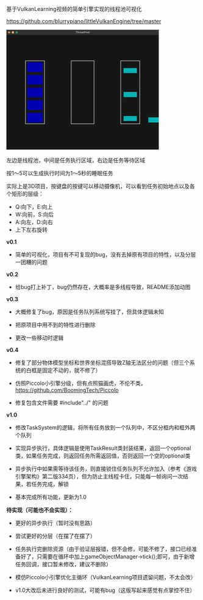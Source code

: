 基于VulkanLearning视频的简单引擎实现的线程池可视化

https://github.com/blurrypiano/littleVulkanEngine/tree/master

![ThreadPool.gif](image/ThreadPool.gif)

左边是线程池，中间是任务执行区域，右边是任务等待区域

按1～5可以生成执行时间为1～5秒的睡眠任务

实际上是3D项目，按键盘的按键可以移动摄像机，可以看到任务初始地点以及各个矩形的层级：


+ Q:向下，E:向上
+ W:向前，S:向后
+ A:向左，D:向右
+ 上下左右旋转

**v0.1**

+ 简单的可视化，项目有不可复现的bug，没有去掉原有项目的特性，以及分层一团糟的问题

**v0.2**

+ 给bug打上补丁，bug仍然存在，大概率是多线程导致，README添加动图

**v0.3**

+ 大概修复了bug，原因是任务队列系统写挂了，但具体逻辑未知

+ 把原项目中用不到的特性进行删除

+ 更改一些移动时逻辑

**v0.4**

+ 修复了部分物体模型坐标和世界坐标混搭导致Z轴无法区分的问题（但三个系统的白框是固定不动的，就不修了）

+ 仿照Piccolo小引擎分级，但有点照猫画虎，不伦不类，https://github.com/BoomingTech/Piccolo

+ 修复包含文件需要 #include"../" 的问题

**v1.0**

+ 修改TaskSystem的逻辑，将所有任务放到一个队列中，不区分框内和框外两个队列

+ 实现异步执行，具体逻辑是使用TaskResult类封装结果，返回一个optional类，如果任务完成，则返回任务所需返回值，否则返回一个空的optional类

+ 异步执行中如果需等待该任务，则直接锁住任务队列不允许加入（参考《游戏引擎架构》第二版334页），但为防止主线程卡住，只能每一帧询问一次结果，若任务完成，解锁

+ 基本完成所有功能，更新为1.0

**待实现（可能也不会实现）：**

+ 更好的异步执行（暂时没有思路）

+ 尝试更好的分层（在摆了在摆了）

+ 任务执行完删除资源（由于验证层报错，但不会修，可能不修了，接口已经准备好了，只需要在循环中加上gameObjectManager->tick();即可，由于新增任务回调，接口暂未修改，建议不删除）

+ 模仿Piccolo小引擎优化主循环（VulkanLearning项目遗留问题，不太会改）

+ v1.0大改后未进行良好的测试，可能有bug（这版写起来感觉有点掌控不住）

